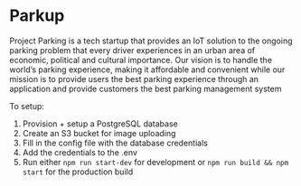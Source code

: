 # Parkup

Project Parking is a tech startup that provides an IoT solution to the ongoing parking problem that every driver experiences in an urban area of economic, political and cultural importance. 
Our vision is to handle the world’s parking experience, making it affordable and convenient while our mission is to provide users the best parking experience through an application and provide customers the best parking management system

To setup:

1. Provision + setup a PostgreSQL database
1. Create an S3 bucket for image uploading
1. Fill in the config file with the database credentials
1. Add the credentials to the .env
1. Run either `npm run start-dev` for development or `npm run build && npm start` for the production build
